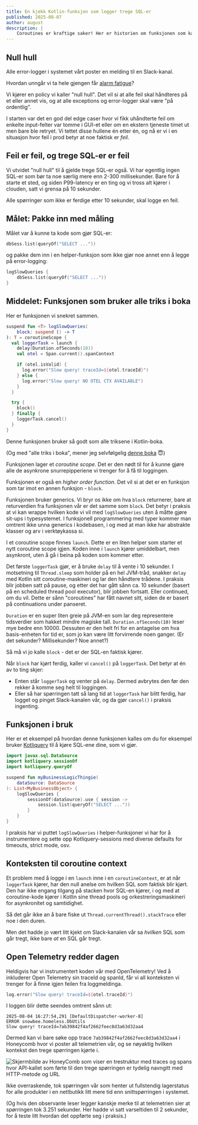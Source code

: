 ```yaml
---
title: En kjekk Kotlin-funksjon som logger trege SQL-er
published: 2025-08-07
author: august
description: |
    Coroutines er kraftige saker! Her er historien om funksjonen som kan pakke inn SQL-er (og hva som helst async, egentlig), og roper ut om spørringen tok lengere tid enn 10 sekunder.
---
```


## Null hull

Alle error-logger i systemet vårt poster en melding til en Slack-kanal.

Hvordan unngår vi ta hele gjengen får [alarm fatigue](https://www.ncbi.nlm.nih.gov/books/NBK555522/)?

Vi kjører en policy vi kaller "null hull". Det vil si at alle feil skal håndteres på et eller annet vis, og at alle exceptions og error-logger skal være "på ordentlig".

I starten var det en god del edge caser hvor vi fikk uhåndterte feil om enkelte input-felter var tomme i GUI-et eller om en ekstern tjeneste timet ut men bare ble retryet. Vi tettet disse hullene én etter én, og nå er vi i en situasjon hvor feil i prod betyr at noe faktisk er _feil_.

## Feil er feil, og trege SQL-er er feil

Vi utvidet "null hull" til å gjelde trege SQL-er også. Vi har egentlig ingen SQL-er som bør ta noe særlig mere enn 2-300 millisekunder. Bare for å starte et sted, og siden P99-latency er en ting og vi tross alt kjører i clouden, satt vi grensa på 10 sekunder.

Alle spørringer som ikke er ferdige etter 10 sekunder, skal logge en feil.

## Målet: Pakke inn med måling

Målet var å kunne ta kode som gjør SQL-er:

```kotlin
dbSess.list(queryOf("SELECT ..."))
```

og pakke dem inn i en helper-funksjon som ikke gjør noe annet enn å legge på error-logging:

```kotlin
logSlowQueries {
    dbSess.list(queryOf("SELECT ..."))
}
```

## Middelet: Funksjonen som bruker alle triks i boka

Her er funksjonen vi snekret sammen.

```kotlin
suspend fun <T> logSlowQueries(
    block: suspend () -> T
): T = coroutineScope {
  val loggerTask = launch {
    delay(Duration.ofSeconds(10))
    val otel = Span.current().spanContext

    if (otel.isValid) {
      log.error("Slow query! traceId=${otel.traceId}")
    } else {
      log.error("Slow query! NO OTEL CTX AVAILABLE")
    }
  }

  try {
    block()
  } finally {
    loggerTask.cancel()
  }
}
```

Denne funksjonen bruker så godt som alle triksene i Kotlin-boka.

(Og med "alle triks i boka", mener jeg selvfølgelig [denne boka](https://www.amazon.com/Pro-Kotlin-Apps-Scratch-Production-ready/dp/1484290569) 😇)

Funksjonen lager et _coroutine scope_. Det er den nødt til for å kunne gjøre alle de asynkrone snurrepipperiene vi trenger for å få til loggingen.

Funksjonen er også en _higher order function_. Det vil si at det er en funksjon som tar imot en annen funksjon - `block`. 

Funksjonen bruker generics. Vi bryr os ikke om hva `block` returnerer, bare at returverdien fra funksjonen vår er det samme som `block`. Det betyr i praksis at vi kan wrappe hvilken kode vi vil med `logSlowQueries` uten å måtte gjøre sit-ups i typesystemet. I funksjonell programmering med typer kommer man omtrent ikke unna generics i kodebasen, i og med at man ikke har abstrakte klasser og arv i verktøykassa si. 

I et coroutine scope finnes `launch`. Dette er en liten helper som starter et nytt coroutine scope igjen. Koden inne i `launch` kjører umiddelbart, men asynkront, uten å gå i beina på koden som kommer etter.

Det første `loggerTask` gjør, er å bruke `delay` til å vente i 10 sekunder. I motsetning til `Thread.sleep` som holder på en hel JVM-tråd, snakker `delay` med Kotlin sitt coroutine-maskineri og lar den håndtere trådene. I praksis blir jobben satt på pause, og etter det har gått sånn ca. 10 sekunder (basert på en scheduled thread pool executor), blir jobben fortsatt. Eller continued, om du vil. Dette er sånn "coroutines" har fått navnet sitt, siden de er basert på continuations under panseret.

`Duration` er en super liten greie på JVM-en som lar deg representere tidsverdier som hakket mindre magiske tall. `Duration.ofSeconds(10)` leser mye bedre enn 10000. Dessuten er den helt fri for en antagelse om hva basis-enheten for tid er, som jo kan være litt forvirrende noen ganger. (Er det sekunder? Millisekunder? Noe annet?)

Så må vi jo kalle `block` - det er der SQL-en faktisk kjører.

Når `block` har kjørt ferdig, kaller vi `cancel()` på `loggerTask`. Det betyr at én av to ting skjer:

* Enten står `loggerTask` og venter på `delay`. Dermed avbrytes den før den rekker å komme seg helt til loggingen.
* Eller så har spørringen tatt så lang tid at `loggerTask` har blitt ferdig, har logget og pinget Slack-kanalen vår, og da gjør `cancel()` i praksis ingenting.


## Funksjonen i bruk

Her er et eksempel på hvordan denne funksjonen kalles om du for eksempel bruker [Kotliquery](github.com/seratch/kotliquery) til å kjøre SQL-ene dine, som vi gjør.


```kotlin
import javax.sql.DataSource
import kotliquery.sessionOf
import kotliquery.queryOf

suspend fun myBusinessLogicThingie(
    dataSource: DataSource
): List<MyBusinessObject> {
    logSlowQueries {
        sessionOf(dataSource).use { session ->
            session.list(queryOf("SELECT ..."))
        }
    }
}
```

I praksis har vi puttet `logSlowQueries` i helper-funksjoner vi har for å instrumentere og sette opp Kotliquery-sessions med diverse defaults for timeouts, strict mode, osv.

## Konteksten til coroutine context

Et problem med å logge i en `launch` inne i en `coroutineContext`, er at når `loggerTask` kjører, har den null anelse om hvilken SQL som faktisk blir kjørt. Den har ikke engang tilgang på stacken hvor SQL-en kjører, i og med at coroutine-kode kjører i Kotlin sine thread pools og orkestreringsmaskineri for asynkronitet og samtidighet.

Så det går ikke an å bare fiske ut `Thread.currentThread().stackTrace` eller noe i den duren.

Men det hadde jo vært litt kjekt om Slack-kanalen vår sa _hvilken_ SQL som går tregt, ikke bare _at_ en SQL går tregt.

## Open Telemetry redder dagen

Heldigvis har vi instrumentert koden vår med OpenTelemetry! Ved å inkluderer Open Telemetry sin traceId og spanId, får vi all konteksten vi trenger for å finne igjen feilen fra loggmeldinga.

```kotlin
log.error("Slow query! traceId=${otel.traceId}")
```

I loggen blir dette seendes omtrent sånn ut:

```
2025-08-04 16:27:54,291 [DefaultDispatcher-worker-8] 
ERROR snowbee.homeless.DbUtils 
Slow query! traceId=7ab39842f4af2662feec8d3a63d32aa4
```

Dermed kan vi bare søke opp trace `7ab39842f4af2662feec8d3a63d32aa4` i Honeycomb hvor vi poster all telemetrien vår, og se nøyaktig hvilken kontekst den trege spørringen kjørte i.

![Skjermbilde av HoneyComb som viser en trestruktur med traces og spans hvor API-kallet som førte til den trege spørringen er tydelig navngitt med HTTP-metode og URL](/images/2025-kotlin-coroutines-logg-trege-sporringer/honeycomb_context.png)

Ikke overraskende, tok spørringen vår som henter ut fullstendig lagerstatus for alle produkter i en nettbutikk litt mere tid enn snittspørringen i systemet. 

(Og hvis den observante leser legger kanskje merke til at telemetrien sier at spørringen tok 3.251 sekunder. Her hadde vi satt varseltiden til 2 sekunder, for å teste litt hvordan det oppførte seg i praksis.)